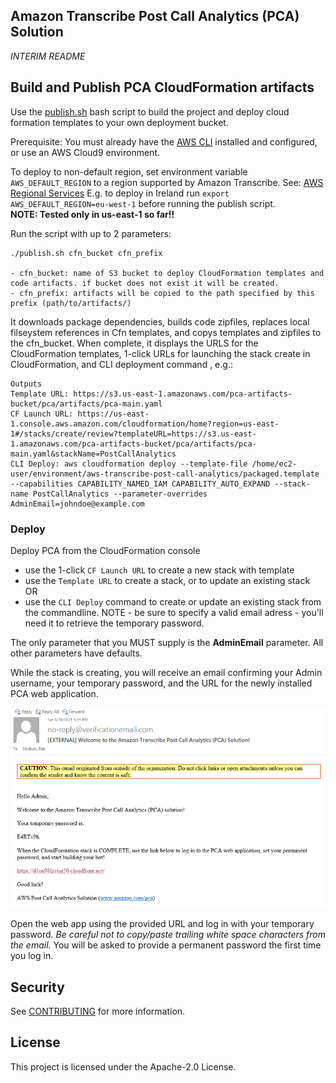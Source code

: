 ## Amazon Transcribe Post Call Analytics (PCA) Solution

*INTERIM README*

## Build and Publish PCA CloudFormation artifacts

Use the [publish.sh](./publish.sh) bash script to build the project and deploy cloud formation templates to your own deployment bucket. 

Prerequisite: You must already have the [AWS CLI](https://docs.aws.amazon.com/cli/latest/userguide/cli-chap-install.html) installed and configured, or use an AWS Cloud9 environment.

To deploy to non-default region, set environment variable `AWS_DEFAULT_REGION` to a region supported by Amazon Transcribe. See: [AWS Regional Services](https://aws.amazon.com/about-aws/global-infrastructure/regional-product-services/) 
E.g. to deploy in Ireland run `export AWS_DEFAULT_REGION=eu-west-1` before running the publish script.  
**NOTE: Tested only in us-east-1 so far!!**

Run the script with up to 2 parameters:
```
./publish.sh cfn_bucket cfn_prefix

- cfn_bucket: name of S3 bucket to deploy CloudFormation templates and code artifacts. if bucket does not exist it will be created.
- cfn_prefix: artifacts will be copied to the path specified by this prefix (path/to/artifacts/)
```

It downloads package dependencies, builds code zipfiles, replaces local filseystem references in Cfn templates, and copys templates and zipfiles to the cfn_bucket. 
When complete, it displays the URLS for the CloudFormation templates, 1-click URLs for launching the stack create in CloudFormation, and CLI deployment command , e.g.:
```
Outputs
Template URL: https://s3.us-east-1.amazonaws.com/pca-artifacts-bucket/pca/artifacts/pca-main.yaml
CF Launch URL: https://us-east-1.console.aws.amazon.com/cloudformation/home?region=us-east-1#/stacks/create/review?templateURL=https://s3.us-east-1.amazonaws.com/pca-artifacts-bucket/pca/artifacts/pca-main.yaml&stackName=PostCallAnalytics
CLI Deploy: aws cloudformation deploy --template-file /home/ec2-user/environment/aws-transcribe-post-call-analytics/packaged.template --capabilities CAPABILITY_NAMED_IAM CAPABILITY_AUTO_EXPAND --stack-name PostCallAnalytics --parameter-overrides AdminEmail=johndoe@example.com
```

### Deploy

Deploy PCA from the CloudFormation console
- use the 1-click `CF Launch URL` to create a new stack with template  
- use the `Template URL` to create a stack, or to update an existing stack  
OR  
- use the `CLI Deploy` command to create or update an existing stack from the commandline. NOTE - be sure to specify a valid email adress - you'll need it to retrieve the temporary password.

The only parameter that you MUST supply is the **AdminEmail** parameter. All other parameters have defaults.

While the stack is creating, you will receive an email confirming your Admin username, your temporary password, and the URL for the newly installed PCA web application.

![VerificationEmail](images/verificationEmail.png)

Open the web app using the provided URL and log in with your temporary password. *Be careful not to copy/paste trailing white space characters from the email.*
You will be asked to provide a permanent password the first time you log in.



## Security

See [CONTRIBUTING](CONTRIBUTING.md#security-issue-notifications) for more information.

## License

This project is licensed under the Apache-2.0 License.

